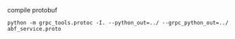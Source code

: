 compile protobuf

``python -m grpc_tools.protoc -I. --python_out=../ --grpc_python_out=../ abf_service.proto``